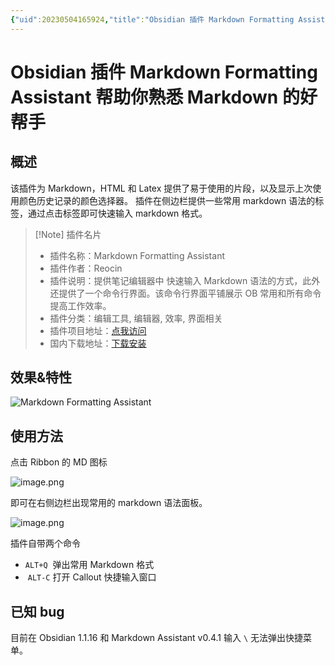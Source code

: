 ```yaml
---
{"uid":20230504165924,"title":"Obsidian 插件 Markdown Formatting Assistant","tags":["Obsidian","插件","Markdown","编辑器","效率"],"description":"Markdown Formatting Assistant 提供笔记编辑器中 快速输入 Markdown 语法的方式，此外还提供了一个命令行界面。该命令行界面平铺展示 OB 常用和所有命令提高工作效率。","author":"cuman","type":"other","draft":false,"editable":false,"modified":20231108222024,"dg-publish":true,"permalink":"/lake-of-knowledge/10-obsidian/obsidian/obsidian-markdown-formatting-assistant-plugin/","dgPassFrontmatter":true}
---
```



# Obsidian 插件 Markdown Formatting Assistant 帮助你熟悉 Markdown 的好帮手

## 概述

该插件为 Markdown，HTML 和 Latex 提供了易于使用的片段，以及显示上次使用颜色历史记录的颜色选择器。 插件在侧边栏提供一些常用 markdown 语法的标签，通过点击标签即可快速输入 markdown 格式。

> [!Note] 插件名片
> - 插件名称：Markdown Formatting Assistant
> - 插件作者：Reocin
> - 插件说明：提供笔记编辑器中 快速输入 Markdown 语法的方式，此外还提供了一个命令行界面。该命令行界面平铺展示 OB 常用和所有命令提高工作效率。
> - 插件分类：编辑工具, 编辑器, 效率, 界面相关
> - 插件项目地址：[点我访问](https://github.com/Reocin/obsidian-markdown-formatting-assistant-plugin)
> - 国内下载地址：[下载安装](https://pkmer.cn/products/plugin/pluginMarket/?obsidian-markdown-formatting-assistant-plugin)

## 效果&特性

![Markdown Formatting Assistant](https://cdn.pkmer.cn/covers/obsidian-markdown-formatting-assistant-plugin.png!pkmer)

## 使用方法

点击 Ribbon 的 MD 图标

![image.png](https://cdn.pkmer.cn/images/202305041705210.png!pkmer)

即可在右侧边栏出现常用的 markdown 语法面板。

![image.png](https://cdn.pkmer.cn/images/202305041705248.png!pkmer)

 插件自带两个命令

 - `ALT+Q`  弹出常用 Markdown 格式
 -  `ALT-C` 打开 Callout 快捷输入窗口

## 已知 bug

目前在 Obsidian 1.1.16 和 Markdown Assistant v0.4.1 输入 `\` 无法弹出快捷菜单。
